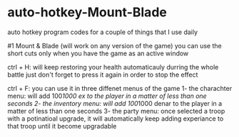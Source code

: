 # auto-hotkey-Mount-Blade
auto hotkey program codes for a couple of things that I use daily

#1 Mount & Blade (will work on any version of the game)
you can use the short cuts only when you have the game as an active window

ctrl + H: will keep restoring your health automaticauly durring the whole battle
just don't forget to press it again in order to stop the effect

ctrl + F: you can use it in three diffenet menus of the game
1- the charachter menu: will add 100*1000 ex to the player in a matter of less than one seconds
2- the inventory menu: will add 100*1000 denar to the player in a matter of less than one seconds
3- the party menu: once selected a troop with a potinatioal upgrade, it will automatically keep adding experiance to that troop until it become upgradable
